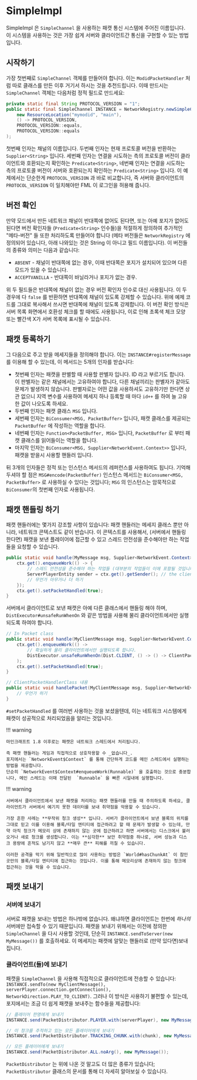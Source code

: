 SimpleImpl
==========

SimpleImpl 은 `SimpleChannel` 을 사용하는 패캣 통신 시스템에 주어진 이름입니다. 이 시스템을 사용하는 것은 가장 쉽게 서버와 클라이언트간 통신을 구현할 수 있는 방법입니다.

시작하기
---------------

가장 첫번째로 `SimpleChannel` 객체를 만들어야 합니다. 이는 `ModidPacketHandler` 처럼 따로 클래스를 만든 이후 거기서 하시는 것을 추천드립니다. 이때 만드시는 `SimpleChannel` 객체는 다음처럼 정적 필드로 만드세요:

```java
private static final String PROTOCOL_VERSION = "1";
public static final SimpleChannel INSTANCE = NetworkRegistry.newSimpleChannel(
    new ResourceLocation("mymodid", "main"),
    () -> PROTOCOL_VERSION,
    PROTOCOL_VERSION::equals,
    PROTOCOL_VERSION::equals
);
```

첫번째 인자는 채널의 이름입니다. 두번째 인자는 현재 프로토콜 버전을 반환하는 `Supplier<String>` 입니다. 세번째 인자는 연결을 시도하는 측의 프로토콜 버전이 클라이언트와 호환되는지 확인하는 `Predicate<String>`, 네번째 인자는 연결을 시도하는 측의 프로토콜 버전이 서버와 호환되는지 확인하는 `Predicate<String>` 입니다.
이 예제에서는 단순한게 `PROTOCOL_VERSION` 과 바로 비교합니다, 즉 서버와 클라이언트의 `PROTOCOL_VERSION` 이 일치해야만 FML 이 로그인을 허용해 줍니다.

버전 확인
-------------------

만약 모드에서 만든 네트워크 채널이 반대쪽에 없어도 된다면, 또는 아예 포지가 없어도 된다면 버전 확인자들 (`Predicate<String>` 인수들)을 적절하게 정의하여 추가적인 "메타-버전" 들 또한 처리하도록 만들어야 합니다 (메타 버전들은 `NetworkRegistry` 에 정의되어 있습니다, 아래 나와있는 것은 String 이 아니고 필드 이름입니다). 이 버전들의 종류와 의미는 다음과 같습니다:

* `ABSENT` - 채널이 반대쪽에 없는 경우, 이때 반대쪽은 포지가 설치되어 있으며 다른 모드가 있을 수 있습니다.
* `ACCEPTVANILLA` - 반대쪽이 바닐라거나 포지가 없는 경우.

위 두 필드들은 반대쪽에 채널이 없는 경우 버전 확인자 인수로 대신 사용됩니다. 이 두 경우에 다 `false` 를 반환하면 반대쪽에 채널이 있도록 강제할 수 있습니다. 위에 예제 코드를 그대로 복사해서 쓰시면 반대쪽에 채널이 있도록 강제합니다. 이 버전 확인 방식은 서버 목록 화면에서 호환성 체크를 할 때에도 사용됩니다, 이로 인해 초록색 체크 모양 또는 빨간색 X가 서버 목록에 표시될 수 있습니다.

패캣 등록하기
-------------------

그 다음으로 주고 받을 메세지들을 정의해야 합니다. 이는 `INSTANCE#registerMessage` 를 이용해 할 수 있는데, 이 메서드는 5개의 인자를 받습니다:

- 첫번째 인자는 패캣을 판별할 때 사용할 판별자 입니다. ID 라고 부르기도 합니다. 이 판별자는 같은 채널에서는 고유하여야 합니다, 다른 채널끼리는 판별자가 같아도 문제가 발생하지 않습니다. 판별자로는 어떤 값을 사용하셔도 고유하기만 한다면 상관 없으니 지역 변수를 사용하여 메세지 하나 등록할 때 마다 `id++` 를 하여 늘 고유한 값이 나오도록 하세요.
- 두번째 인자는 패캣 클래스 `MSG` 입니다.
- 세번째 인자는 `BiConsumer<MSG, PacketBuffer>` 입니다, 패캣 클래스를 제공되는 `PacketBuffer` 에 작성하는 역할을 합니다.
- 네번째 인자는 `Function<PacketBuffer, MSG>` 입니다, `PacketBuffer` 로 부터 패캣 클래스를 읽어들이는 역할을 합니다.
- 마지막 인자는 `BiConsumer<MSG, Supplier<NetworkEvent.Context>>` 입니다, 패캣을 받을시 사용할 핸들러 입니다.

뒤 3개의 인자들은 정적 또는 인스턴스 메서드의 레퍼런스를 사용하여도 됩니다. 기억해두셔야 할 점은 `MSG#encode(PacketBuffer)` 인스턴스 메서드는 `BiConsumer<MSG, PacketBuffer>` 로 사용하실 수 있다는 것입니다; `MSG` 의 인스턴스는 암묵적으로 `BiConsumer`의 첫번째 인자로 사용됩니다.

패캣 핸들링 하기
----------------

패캣 핸들러에는 몇가지 강조할 사항이 있습니다: 패캣 핸들러는 메세지 클래스 뿐만 아니라, 네트워크 콘텍스트도 같이 반습니다. 이 콘텍스트를 사용해서, (서버에서 핸들링 한다면) 패캣을 보낸 플레이어에 접근할 수 있고 스레드 안전성을 준수해야만 하는 작업들을 요청할 수 있습니다.

```java
public static void handle(MyMessage msg, Supplier<NetworkEvent.Context> ctx) {
    ctx.get().enqueueWork(() -> {
        // 스레드 안전성을 준수해야 하는 작업들 (대부분의 작업들이 이에 포함될 것입니다)
        ServerPlayerEntity sender = ctx.get().getSender(); // the client that sent this packet
        // 무언가 아무거나 더 하기
    });
    ctx.get().setPacketHandled(true);
}
```

서버에서 클라이언트로 보낸 패캣은 아예 다른 클래스에서 핸들링 해야 하며, `DistExecutor#unsafeRunWhenOn` 와 같은 방법을 사용해 물리 클라이언트에서만 실행되도록 하여야 합니다.

```java
// In Packet class
public static void handle(MyClientMessage msg, Supplier<NetworkEvent.Context> ctx) {
    ctx.get().enqueueWork(() ->
        // 확실하게 물리 클라이언트에서만 실행되도록 합니다.
        DistExecutor.unsafeRunWhenOn(Dist.CLIENT, () -> () -> ClientPacketHandlerClass.handlePacket(msg, ctx))
    );
    ctx.get().setPacketHandled(true);
}

// ClientPacketHandlerClass 내용
public static void handlePacket(MyClientMessage msg, Supplier<NetworkEvent.Context> ctx) {
    // 무언가 하기
}
```

`#setPacketHandled` 를 여러번 사용하는 것을 보셨을텐데, 이는 네트워크 시스템에게 패캣이 성공적으로 처리되었음을 알리는 것입니다.

!!! warning

    마인크래프트 1.8 이후로는 패캣은 네트워크 스레드에서 처리됩니다.

    즉 패캣 핸들러는 게임과 직접적으로 상호작용할 수 _없습니다_.
    포지에서는 `NetworkEvent$Context` 를 통해 간단하게 코드를 메인 스레드에서 실행하는 방법을 제공합니다.
    단순히 `NetworkEvent$Context#enqueueWork(Runnable)` 을 호출하는 것으로 충분합니다, 메인 스레드는 이때 전달된  `Runnable` 을 빠른 시일내에 실행합니다.

!!! warning

    서버에서 클라이언트에서 보낸 패캣을 처리하는 패캣 핸들러를 만들 때 주의하도록 하세요, 클라이언트가 서버에서 예기치 못한 데이터를 보내 취약점을 악용할 수 있습니다.

    가장 흔한 사례는 **무작위 청크 생성** 입니다. 서버가 클라이언트에서 보낸 블록의 위치를 그대로 믿고 이를 이용해 블록/타일 엔티티에 접근하려고 할 때 문제가 발생할 수 있는데, 만약 아직 청크가 메모리 상에 존재하지 않는 곳에 접근하려고 하면 서버에서는 디스크에서 불러오거나 새로 청크를 생성합니다. 이는 **심각한** 보안 취약점중 하나로, 서버 성능과 디스크 용량에 흔적도 남기지 않고 **매우 큰** 피해를 끼칠 수 있습니다.

    이러한 공격을 막기 위해 일반적으로 많이 사용하는 방법은 `World#hasChunkAt` 이 참인 곳만의 블록/타일 엔티티에 접근하는 것입니다. 이를 통해 메모리상에 존재하지 않는 청크에 접근하는 것을 막을 수 있습니다.


패캣 보내기
---------------

### 서버에 보내기

서버로 패캣을 보내는 방법은 하나밖에 없습니다. 왜냐하면 클라이언트는 한번에 *하나의* 서버에만 접속할 수 있기 때문입니다. 패캣을 보내기 위해서는 이전에 정의한 `SimpleChannel` 을 다시 사용할 것인데, 단순히 `INSTANCE.sendToServer(new MyMessage())` 를 호출하세요. 이 메세지는 패캣에 알맞는 핸들러로 (만약 있다면)보내집니다.

### 클라이언트(들)에 보내기

패캣을 `SimpleChannel` 을 사용해 직접적으로 클라이언트에 전송할 수 있습니다: `INSTANCE.sendTo(new MyClientMessage(), serverPlayer.connection.getConnection(), NetworkDirection.PLAY_TO_CLIENT)`. 그러나 이 방식은 사용하기 불편할 수 있는데, 포지에서는 조금 더 쉽게 패캣을 보내주는 함수들을 제공합니다:

```java
// 플레이어 한명에게 보내기
INSTANCE.send(PacketDistributor.PLAYER.with(serverPlayer), new MyMessage());

// 이 청크를 추적하고 있는 모든 플레이어에게 보내기
INSTANCE.send(PacketDistributor.TRACKING_CHUNK.with(chunk), new MyMessage());

// 모든 플레이어에게 보내기
INSTANCE.send(PacketDistributor.ALL.noArg(), new MyMessage());
```

`PacketDistributor` 는 위에 나온 것 말고도 더 많은 종류가 있습니다; `PacketDistributor` 클래스의 문서를 통해 더 자세히 알아보실 수 있습니다.

